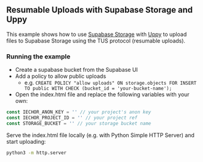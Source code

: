 ## Resumable Uploads with Supabase Storage and Uppy

This example shows how to use [Supabase Storage](https://supabase.io/docs/reference/javascript/storage) with [Uppy](https://uppy.io/) to upload files to Supabase Storage using the TUS protocol (resumable uploads).

### Running the example

- Create a supabase bucket from the Supabase UI
- Add a policy to allow public uploads
  - e.g. `CREATE POLICY "allow uploads" ON storage.objects FOR INSERT TO public WITH CHECK (bucket_id = 'your-bucket-name');`
- Open the index.html file and replace the following variables with your own:

```js
const IECHOR_ANON_KEY = '' // your project's anon key
const IECHOR_PROJECT_ID = '' // your project ref
const STORAGE_BUCKET = '' // your storage bucket name
```

Serve the index.html file locally (e.g. with Python Simple HTTP Server) and start uploading:

```bash
python3 -m http.server
```
